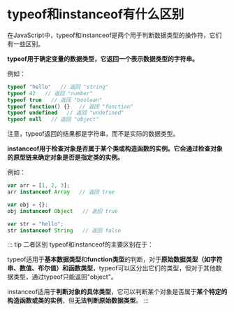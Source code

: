 # typeof和instanceof有什么区别


在JavaScript中，typeof和instanceof是两个用于判断数据类型的操作符，它们有一些区别。

**typeof用于确定变量的数据类型，它返回一个表示数据类型的字符串。**

例如：

``` js
typeof "hello"   // 返回 "string"
typeof 42   // 返回 "number"
typeof true   // 返回 "boolean"
typeof function() {}   // 返回 "function"
typeof undefined   // 返回 "undefined"
typeof null   // 返回 "object"
```

注意，typeof返回的结果都是字符串，而不是实际的数据类型。

**instanceof用于检查对象是否属于某个类或构造函数的实例。它会通过检查对象的原型链来确定对象是否是指定类的实例。**

例如：

``` js
var arr = [1, 2, 3];
arr instanceof Array   // 返回 true

var obj = {};
obj instanceof Object   // 返回 true

var str = "hello";
str instanceof String   // 返回 false
```

::: tip 二者区别
typeof和instanceof的主要区别在于：

typeof适用于**基本数据类型**和**function类型**的判断，对于**原始数据类型（如字符串、数值、布尔值）**和**函数类型**，typeof可以区分出它们的类型，但对于其他数据类型，通过typeof只能返回"object"。

instanceof适用于**判断对象的具体类型**，它可以判断某个对象是否属于**某个特定的构造函数或类的实例**，但**无法判断原始数据类型**。
:::